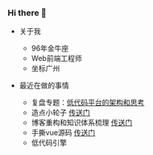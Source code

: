 ### Hi there 👋

<!--
**Kevin031/Kevin031** is a ✨ _special_ ✨ repository because its `README.md` (this file) appears on your GitHub profile.

Here are some ideas to get you started:

- 🔭 I’m currently working on ...
- 🌱 I’m currently learning ...
- 👯 I’m looking to collaborate on ...
- 🤔 I’m looking for help with ...
- 💬 Ask me about ...
- 📫 How to reach me: ...
- 😄 Pronouns: ...
- ⚡ Fun fact: ...
-->

- 关于我
  - 96年金牛座
  - Web前端工程师
  - 坐标广州

- 最近在做的事情
  - 复盘专题：[低代码平台的架构和思考](http://kevinlau.cn/posts/%E4%B8%93%E9%A2%98:%20%E4%BD%8E%E4%BB%A3%E7%A0%81%E5%B9%B3%E5%8F%B0%E7%9A%84%E6%9E%B6%E6%9E%84%E5%92%8C%E6%80%9D%E8%80%83.html)
  - 造点小轮子 [传送门](https://github.com/Kevin031/my-awesome-wheels)
  - 博客重构和知识体系梳理 [传送门](http://kevinlau.cn)
  - 手撕vue源码 [传送门](https://github.com/Kevin031/mini-vue)
  - 低代码引擎
